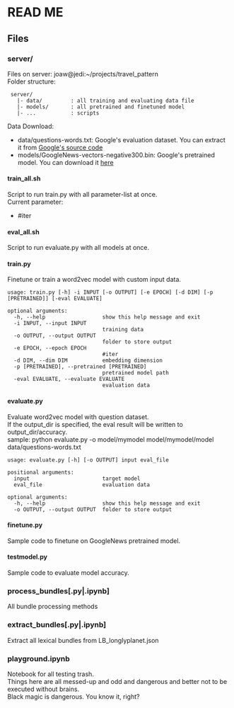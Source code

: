 READ ME
=============

Files
-------------
### server/

Files on server: joaw@jedi:~/projects/travel_pattern  
Folder structure:
```
 server/
   |- data/         : all training and evaluating data file
   |- models/       : all pretrained and finetuned model
   |- ...           : scripts
```
Data Download:
 * data/questions-words.txt: Google's evaluation dataset. You can extract it from [Google's source code](https://storage.googleapis.com/google-code-archive-source/v2/code.google.com/word2vec/source-archive.zip)  
 * models/GoogleNews-vectors-negative300.bin: Google's pretrained model. You can download it [here](https://drive.google.com/file/d/0B7XkCwpI5KDYNlNUTTlSS21pQmM/edit?usp=sharing)

#### train_all.sh

Script to run train.py with all parameter-list at once.  
Current parameter:  
 - #iter

#### eval_all.sh

Script to run evaluate.py with all models at once.  

#### train.py
Finetune or train a word2vec model with custom input data.
```
usage: train.py [-h] -i INPUT [-o OUTPUT] [-e EPOCH] [-d DIM] [-p [PRETRAINED]] [-eval EVALUATE]

optional arguments:
  -h, --help                  show this help message and exit
  -i INPUT, --input INPUT
                              training data
  -o OUTPUT, --output OUTPUT
                              folder to store output
  -e EPOCH, --epoch EPOCH
                              #iter
  -d DIM, --dim DIM           embedding dimension
  -p [PRETRAINED], --pretrained [PRETRAINED]
                              pretrained model path
  -eval EVALUATE, --evaluate EVALUATE
                              evaluation data
```

#### evaluate.py
Evaluate word2vec model with question dataset.  
If the output_dir is specified, the eval result will be written to output_dir/accuracy.  
sample: python evaluate.py -o model/mymodel model/mymodel/model data/questions-words.txt
```
usage: evaluate.py [-h] [-o OUTPUT] input eval_file

positional arguments:
  input                       target model
  eval_file                   evaluation data

optional arguments:
  -h, --help                  show this help message and exit
  -o OUTPUT, --output OUTPUT  folder to store output
```


#### finetune.py
Sample code to finetune on GoogleNews pretrained model.

#### testmodel.py
Sample code to evaluate model accuracy.


### process_bundles[.py|.ipynb]

All bundle processing methods


### extract_bundles[.py|.ipynb]

Extract all lexical bundles from LB_longlyplanet.json


### playground.ipynb

Notebook for all testing trash.  
Things here are all messed-up and odd and dangerous and better not to be executed without brains.  
Black magic is dangerous. You know it, right?
